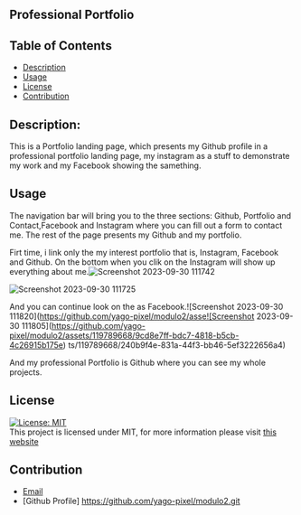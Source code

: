 ## Professional Portfolio

## Table of Contents

- [Description](#description)
- [Usage](#usage)
- [License](#license)
- [Contribution](#contribution)


## Description:

This is a Portfolio landing page, which presents my Github profile in a professional portfolio landing page, my instagram as a stuff to demonstrate my work and my Facebook showing the samething.

## Usage

The navigation bar will bring you to the three sections: Github, Portfolio and Contact,Facebook and Instagram where you can fill out a form to contact me. The rest of the page presents my Github and my portfolio.

Firt time, i link only the my interest portfolio that is, Instagram, Facebook and Github.
On the bottom when you clik on the Instagram will show up everything about me.![Screenshot 2023-09-30 111742](https://github.com/yago-pixel/modulo2/assets/119789668/4c24e156-7039-4f99-b9e0-7ae5289c1024)

![Screenshot 2023-09-30 111725](https://github.com/yago-pixel/modulo2/assets/119789668/609307f2-7a67-41b2-9a6d-46868554d986)

And you can continue look on the as Facebook.![Screenshot 2023-09-30 111820](https://github.com/yago-pixel/modulo2/asse![Screenshot 2023-09-30 111805](https://github.com/yago-pixel/modulo2/assets/119789668/9cd8e7ff-bdc7-4818-b5cb-4c26915b175e)
ts/119789668/240b9f4e-831a-44f3-bb46-5ef3222656a4)


And my professional Portfolio is Github where you can see my whole projects.

## License

[![License: MIT](https://img.shields.io/badge/License-MIT-yellow.svg)](https://opensource.org/licenses/MIT) <br>
This project is licensed under MIT, for more information please visit [this website](https://opensource.org/licenses/MIT)

## Contribution
- [Email](yagolira02@hotmail.com)
- [Github Profile] https://github.com/yago-pixel/modulo2.git
